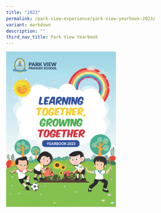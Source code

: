 ```yaml
---
title: "2023"
permalink: /park-view-experience/park-view-yearbook-2023/
variant: markdown
description: ""
third_nav_title: Park View Yearbook
---
```

<a href="https://go.gov.sg/pvps-2023-yearbook"><img style="width:300px;height:px219;" alt="HTML tutorial" src="/images/2023_yearbook.jpg"></a>